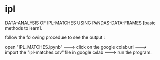 # ipl
DATA-ANALYSIS OF IPL-MATCHES USING PANDAS-DATA-FRAMES [basic methods to learn].


follow the following procedure to see the output :

open "IPL_MATCHES.ipynb" ---> click on the google colab url ---> import the "ipl-matches.csv" file in google colab ---> run the program.
